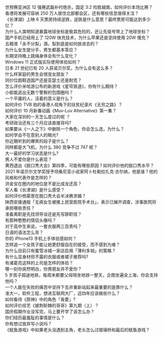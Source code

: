 世预赛亚洲区 12 强赛武磊补时绝杀，国足 3:2 险胜越南，如何评价本场比赛？  
香港将发展可容纳 250 万人居住北部都会区，还有哪些信息值得关注？  
《长津湖》上映 6 天票房持续逆跌，逆跌是什么意思？最终票房可能达到多少亿？  
为什么人类明知道暴露地球坐标是极其危险的，还让先驱号带上了地球坐标？  
国产手机已经用上了 120W 快充技术，为什么苹果还是坚持使用 20W 慢充？  
五粮液「永不分梨」酒，梨到底是如何放进去的？  
为什么女生提分手，男生都基本答应？  
长期坚持晚上跳绳身体会有什么变化？  
Windows 11 正式版实际使用体验如何？  
日本 21 世纪已有 20 人获诺贝尔奖，为什么会有这么多？  
什么样家庭的男生会很宠女朋友？  
同价位跑鞋选国产还是亚瑟士还是耐克？  
怎么评价米哈游公布的新游戏《星穹铁道》，你有什么期待？  
小偷能逃出无数个警察的包围圈吗？  
一个平庸的人，活着的意义是什么？  
如何评价 TVB 拍的香港人视角下的扶贫纪录片《无穷之路》？  
如何评价 10 月新番动画《Muv-Luv Alternative》第一集？  
大家在深圳的一天怎么度过的呢 ？  
考研政治还有三个月应该直接背吗?  
如果要从《一人之下》中删除一个角色，你会怎么选，为什么？  
如何学会不在意别人的眼光?  
你近期听到的爆笑的段子是什么？  
同样都是大飞机，为什么 380 竞争不过 747 呢？  
大一最好的学习状态是什么?  
男人不爱你是什么表现？  
黄西退出《脱口秀大会》第四季，可能有哪些原因？如何评价他的脱口秀水平？  
2021 年诺贝尔文学奖授予坦桑尼亚小说家阿卜杜勒拉扎克·古尔纳，他是谁？他的风格和代表作是怎样的？  
洪金宝在圈内的地位是不是比成龙还高？  
军人看《长津湖》是什么感受？  
如何评价杨蒙恩在脱口秀大会半决赛求婚？  
陕西安康通报「无病女生被推上民营医院手术台」，表示已展开调查，涉事医院将承担哪些责任？  
准备离职是先找领导谈还是先写辞职信？  
有那种憨憨的情侣头像吗？  
对于高中生来说，一套衣服两三百贵吗？  
日语的语法怎么背？  
你的 iPhone13 手机上手体验感如何？  
怎样追一个女孩子能让她更舒服自在的接受，而不感到为难？  
为什么目前只有蜜雪冰城一家店启用「薄利多销」的策略？  
有什么显身材但不露的衣服或者裙子推荐吗?  
有诸葛亮这样的上司是怎样的体验？  
哪一刻你突然明白，你男朋友并不爱你？  
5 岁孩子超迷地铁，每周末都要父母陪坐地铁一整天，企图坐遍全上海，你会支持他吗？  
一个人能在失败的痛苦中坚持下去并重新站起来最重要的是靠什么？  
准大一，软件工程，想进互联网大厂，这四年应该做些什么？  
如何看待《原神》中的角色「香菱」?  
如何评价综艺《披荆斩棘的哥哥》第九期（上）？  
国庆假期作业没写完，马上要开学了该怎么办？  
你们经历最羞耻的事情是什么？  
你有想过放弃写小说吗？  
《鱿鱼游戏》中如果老头没遇到主角，老头怎么过玻璃桥和最后的鱿鱼游戏？  
